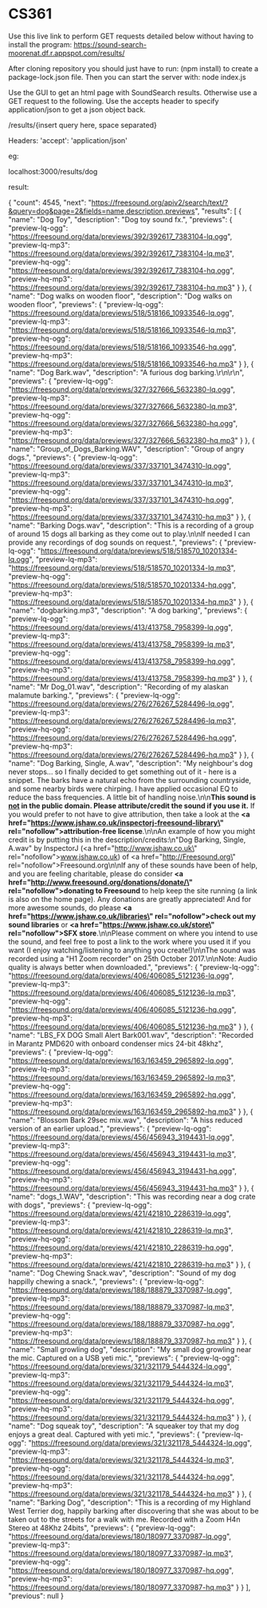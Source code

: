 # CS361

Use this live link to perform GET requests detailed below without having to install the program:
https://sound-search-moorenat.df.r.appspot.com/results/

After cloning repository you should just have to run: (npm install) to create a package-lock.json file. Then you can start the server with: node index.js


Use the GUI to get an html page with SoundSearch results. Otherwise use a GET request to the following. Use the accepts header to specify application/json to get a json object back. 


/results/{insert query here, space separated}

Headers:
'accept': 'application/json'

eg:

localhost:3000/results/dog

result:

{
    "count": 4545,
    "next": "https://freesound.org/apiv2/search/text/?&query=dog&page=2&fields=name,description,previews",
    "results": [
        {
            "name": "Dog Toy",
            "description": "Dog toy sound fx.",
            "previews": {
                "preview-lq-ogg": "https://freesound.org/data/previews/392/392617_7383104-lq.ogg",
                "preview-lq-mp3": "https://freesound.org/data/previews/392/392617_7383104-lq.mp3",
                "preview-hq-ogg": "https://freesound.org/data/previews/392/392617_7383104-hq.ogg",
                "preview-hq-mp3": "https://freesound.org/data/previews/392/392617_7383104-hq.mp3"
            }
        },
        {
            "name": "Dog walks on wooden floor",
            "description": "Dog walks on wooden floor",
            "previews": {
                "preview-lq-ogg": "https://freesound.org/data/previews/518/518166_10933546-lq.ogg",
                "preview-lq-mp3": "https://freesound.org/data/previews/518/518166_10933546-lq.mp3",
                "preview-hq-ogg": "https://freesound.org/data/previews/518/518166_10933546-hq.ogg",
                "preview-hq-mp3": "https://freesound.org/data/previews/518/518166_10933546-hq.mp3"
            }
        },
        {
            "name": "Dog Bark.wav",
            "description": "A furious dog barking.\r\n\r\n",
            "previews": {
                "preview-lq-ogg": "https://freesound.org/data/previews/327/327666_5632380-lq.ogg",
                "preview-lq-mp3": "https://freesound.org/data/previews/327/327666_5632380-lq.mp3",
                "preview-hq-ogg": "https://freesound.org/data/previews/327/327666_5632380-hq.ogg",
                "preview-hq-mp3": "https://freesound.org/data/previews/327/327666_5632380-hq.mp3"
            }
        },
        {
            "name": "Group_of_Dogs_Barking.WAV",
            "description": "Group of angry dogs.",
            "previews": {
                "preview-lq-ogg": "https://freesound.org/data/previews/337/337101_3474310-lq.ogg",
                "preview-lq-mp3": "https://freesound.org/data/previews/337/337101_3474310-lq.mp3",
                "preview-hq-ogg": "https://freesound.org/data/previews/337/337101_3474310-hq.ogg",
                "preview-hq-mp3": "https://freesound.org/data/previews/337/337101_3474310-hq.mp3"
            }
        },
        {
            "name": "Barking Dogs.wav",
            "description": "This is a recording of a group of around 15 dogs all barking as they come out to play.\n\nIf needed I can provide any recordings of dog sounds on request.",
            "previews": {
                "preview-lq-ogg": "https://freesound.org/data/previews/518/518570_10201334-lq.ogg",
                "preview-lq-mp3": "https://freesound.org/data/previews/518/518570_10201334-lq.mp3",
                "preview-hq-ogg": "https://freesound.org/data/previews/518/518570_10201334-hq.ogg",
                "preview-hq-mp3": "https://freesound.org/data/previews/518/518570_10201334-hq.mp3"
            }
        },
        {
            "name": "dogbarking.mp3",
            "description": "A dog barking",
            "previews": {
                "preview-lq-ogg": "https://freesound.org/data/previews/413/413758_7958399-lq.ogg",
                "preview-lq-mp3": "https://freesound.org/data/previews/413/413758_7958399-lq.mp3",
                "preview-hq-ogg": "https://freesound.org/data/previews/413/413758_7958399-hq.ogg",
                "preview-hq-mp3": "https://freesound.org/data/previews/413/413758_7958399-hq.mp3"
            }
        },
        {
            "name": "Mr Dog_01.wav",
            "description": "Recording of my alaskan malamute barking.",
            "previews": {
                "preview-lq-ogg": "https://freesound.org/data/previews/276/276267_5284496-lq.ogg",
                "preview-lq-mp3": "https://freesound.org/data/previews/276/276267_5284496-lq.mp3",
                "preview-hq-ogg": "https://freesound.org/data/previews/276/276267_5284496-hq.ogg",
                "preview-hq-mp3": "https://freesound.org/data/previews/276/276267_5284496-hq.mp3"
            }
        },
        {
            "name": "Dog Barking, Single, A.wav",
            "description": "My neighbour's dog never stops... so I finally decided to get something out of it - here is a snippet. The barks have a natural echo from the surrounding countryside, and some nearby birds were chirping. I have applied occasional EQ to reduce the bass frequencies. A little bit of handling noise.\n\n<b>This sound is <u>not</u> in the public domain. Please attribute/credit the sound if you use it.</b> If you would prefer to not have to give attribution, then take a look at the <b><a href=\"https://www.jshaw.co.uk/inspectorj-freesound-library\" rel=\"nofollow\">attribution-free license</a></b>.\n\nAn example of how you might credit is by putting this in the description/credits:\n\"Dog Barking, Single, A.wav\" by InspectorJ (<a href=\"http://www.jshaw.co.uk\" rel=\"nofollow\">www.jshaw.co.uk</a>) of <a href=\"http://Freesound.org\" rel=\"nofollow\">Freesound.org</a>\n\nIf any of these sounds have been of help, and you are feeling charitable, please do consider<b> <a href=\"http://www.freesound.org/donations/donate/\" rel=\"nofollow\">donating to Freesound</a> </b>to help keep the site running (a link is also on the home page). Any donations are greatly appreciated! And for more awesome sounds, do please <b><a href=\"https://www.jshaw.co.uk/libraries\" rel=\"nofollow\">check out my sound libraries</a></b> or <b><a href=\"https://www.jshaw.co.uk/store\" rel=\"nofollow\">SFX store</a></b>.\n\nPlease comment on where you intend to use the sound, and feel free to post a link to the work where you used it if you want (I enjoy watching/listening to anything you create!)\n\nThe sound was recorded using a \"H1 Zoom recorder\" on 25th October 2017.\n\nNote: Audio quality is always better when downloaded.",
            "previews": {
                "preview-lq-ogg": "https://freesound.org/data/previews/406/406085_5121236-lq.ogg",
                "preview-lq-mp3": "https://freesound.org/data/previews/406/406085_5121236-lq.mp3",
                "preview-hq-ogg": "https://freesound.org/data/previews/406/406085_5121236-hq.ogg",
                "preview-hq-mp3": "https://freesound.org/data/previews/406/406085_5121236-hq.mp3"
            }
        },
        {
            "name": "LBS_FX DOG Small Alert Bark001.wav",
            "description": "Recorded in Marantz PMD620 with onboard condenser mics 24-bit 48khz",
            "previews": {
                "preview-lq-ogg": "https://freesound.org/data/previews/163/163459_2965892-lq.ogg",
                "preview-lq-mp3": "https://freesound.org/data/previews/163/163459_2965892-lq.mp3",
                "preview-hq-ogg": "https://freesound.org/data/previews/163/163459_2965892-hq.ogg",
                "preview-hq-mp3": "https://freesound.org/data/previews/163/163459_2965892-hq.mp3"
            }
        },
        {
            "name": "Blossom Bark  29sec mix.wav",
            "description": "A hiss reduced version of an earlier upload.",
            "previews": {
                "preview-lq-ogg": "https://freesound.org/data/previews/456/456943_3194431-lq.ogg",
                "preview-lq-mp3": "https://freesound.org/data/previews/456/456943_3194431-lq.mp3",
                "preview-hq-ogg": "https://freesound.org/data/previews/456/456943_3194431-hq.ogg",
                "preview-hq-mp3": "https://freesound.org/data/previews/456/456943_3194431-hq.mp3"
            }
        },
        {
            "name": "dogs_1.WAV",
            "description": "This was recording near a dog crate with dogs",
            "previews": {
                "preview-lq-ogg": "https://freesound.org/data/previews/421/421810_2286319-lq.ogg",
                "preview-lq-mp3": "https://freesound.org/data/previews/421/421810_2286319-lq.mp3",
                "preview-hq-ogg": "https://freesound.org/data/previews/421/421810_2286319-hq.ogg",
                "preview-hq-mp3": "https://freesound.org/data/previews/421/421810_2286319-hq.mp3"
            }
        },
        {
            "name": "Dog Chewing Snack.wav",
            "description": "Sound of my dog happilly chewing a snack.",
            "previews": {
                "preview-lq-ogg": "https://freesound.org/data/previews/188/188879_3370987-lq.ogg",
                "preview-lq-mp3": "https://freesound.org/data/previews/188/188879_3370987-lq.mp3",
                "preview-hq-ogg": "https://freesound.org/data/previews/188/188879_3370987-hq.ogg",
                "preview-hq-mp3": "https://freesound.org/data/previews/188/188879_3370987-hq.mp3"
            }
        },
        {
            "name": "Small growling dog",
            "description": "My small dog growling near the mic. Captured on a USB yeti mic.",
            "previews": {
                "preview-lq-ogg": "https://freesound.org/data/previews/321/321179_5444324-lq.ogg",
                "preview-lq-mp3": "https://freesound.org/data/previews/321/321179_5444324-lq.mp3",
                "preview-hq-ogg": "https://freesound.org/data/previews/321/321179_5444324-hq.ogg",
                "preview-hq-mp3": "https://freesound.org/data/previews/321/321179_5444324-hq.mp3"
            }
        },
        {
            "name": "Dog squeak toy",
            "description": "A squeaker toy that my dog enjoys a great deal. Captured with yeti mic.",
            "previews": {
                "preview-lq-ogg": "https://freesound.org/data/previews/321/321178_5444324-lq.ogg",
                "preview-lq-mp3": "https://freesound.org/data/previews/321/321178_5444324-lq.mp3",
                "preview-hq-ogg": "https://freesound.org/data/previews/321/321178_5444324-hq.ogg",
                "preview-hq-mp3": "https://freesound.org/data/previews/321/321178_5444324-hq.mp3"
            }
        },
        {
            "name": "Barking Dog",
            "description": "This is a recording of my Highland West Terrier dog, happily barking after discovering that she was about to be taken out to the streets for a walk with me. Recorded with a Zoom H4n Stereo at 48Khz 24bits",
            "previews": {
                "preview-lq-ogg": "https://freesound.org/data/previews/180/180977_3370987-lq.ogg",
                "preview-lq-mp3": "https://freesound.org/data/previews/180/180977_3370987-lq.mp3",
                "preview-hq-ogg": "https://freesound.org/data/previews/180/180977_3370987-hq.ogg",
                "preview-hq-mp3": "https://freesound.org/data/previews/180/180977_3370987-hq.mp3"
            }
        }
    ],
    "previous": null
}

